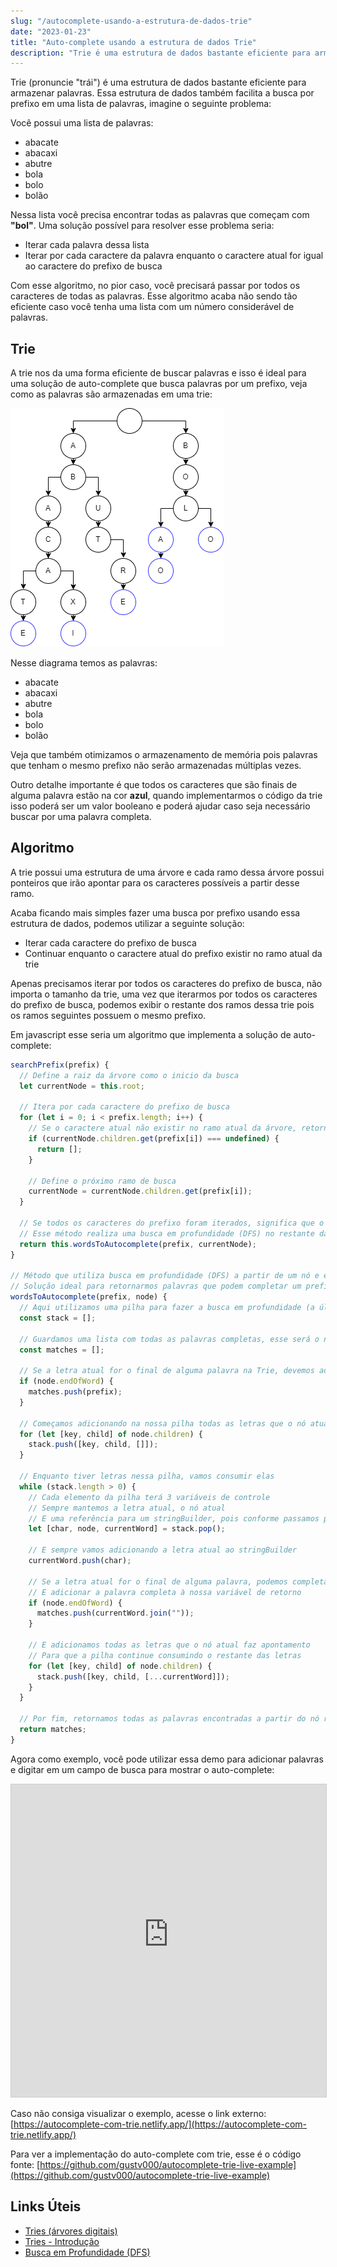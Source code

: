 ```yaml
---
slug: "/autocomplete-usando-a-estrutura-de-dados-trie"
date: "2023-01-23"
title: "Auto-complete usando a estrutura de dados Trie"
description: "Trie é uma estrutura de dados bastante eficiente para armazenar palavras e também facilita a busca por prefixo..."
---
```


Trie (pronuncie "trái") é uma estrutura de dados bastante eficiente para armazenar palavras. Essa estrutura de dados também facilita a busca por prefixo em uma lista de palavras, imagine o seguinte problema:

Você possui uma lista de palavras:
- abacate
- abacaxi
- abutre
- bola
- bolo
- bolão

Nessa lista você precisa encontrar todas as palavras que começam com **"bol"**. Uma solução possível para resolver esse problema seria:

- Iterar cada palavra dessa lista
- Iterar por cada caractere da palavra enquanto o caractere atual for igual ao caractere do prefixo de busca

Com esse algoritmo, no pior caso, você precisará passar por todos os caracteres de todas as palavras. Esse algoritmo acaba não sendo tão eficiente caso você tenha uma lista com um número considerável de palavras. 

## Trie

A trie nos da uma forma eficiente de buscar palavras e isso é ideal para uma solução de auto-complete que busca palavras por um prefixo, veja como as palavras são armazenadas em uma trie:

![Diagrama de uma Trie](../../images/trie.png)

Nesse diagrama temos as palavras:
- abacate
- abacaxi
- abutre
- bola
- bolo
- bolão


Veja que também otimizamos o armazenamento de memória pois palavras que tenham o mesmo prefixo não serão armazenadas múltiplas vezes.

Outro detalhe importante é que todos os caracteres que são finais de alguma palavra estão na cor **azul**, quando implementarmos o código da trie isso poderá ser um valor booleano e poderá ajudar caso seja necessário buscar por uma palavra completa.

## Algoritmo

A trie possui uma estrutura de uma árvore e cada ramo dessa árvore possui ponteiros que irão apontar para os caracteres possíveis a partir desse ramo.

Acaba ficando mais simples fazer uma busca por prefixo usando essa estrutura de dados, podemos utilizar a seguinte solução:

- Iterar cada caractere do prefixo de busca
- Continuar enquanto o caractere atual do prefixo existir no ramo atual da trie

Apenas precisamos iterar por todos os caracteres do prefixo de busca, não importa o tamanho da trie, uma vez que iterarmos por todos os caracteres do prefixo de busca, podemos exibir o restante dos ramos dessa trie pois os ramos seguintes possuem o mesmo prefixo.

Em javascript esse seria um algoritmo que implementa a solução de auto-complete:
```js
searchPrefix(prefix) {
  // Define a raiz da árvore como o inicio da busca
  let currentNode = this.root;

  // Itera por cada caractere do prefixo de busca
  for (let i = 0; i < prefix.length; i++) {
    // Se o caractere atual não existir no ramo atual da árvore, retorna uma lista vazia
    if (currentNode.children.get(prefix[i]) === undefined) {
      return [];
    }
    
    // Define o próximo ramo de busca
    currentNode = currentNode.children.get(prefix[i]);
  }

  // Se todos os caracteres do prefixo foram iterados, significa que o prefixo existe na Trie
  // Esse método realiza uma busca em profundidade (DFS) no restante da árvore para apresentar como auto-complete 
  return this.wordsToAutocomplete(prefix, currentNode);
}

// Método que utiliza busca em profundidade (DFS) a partir de um nó e exibe todas as palavras a partir desse nó 
// Solução ideal para retornarmos palavras que podem completar um prefixo
wordsToAutocomplete(prefix, node) {
  // Aqui utilizamos uma pilha para fazer a busca em profundidade (a última letra adicionada vai ser a próxima letra consumida)
  const stack = [];

  // Guardamos uma lista com todas as palavras completas, esse será o nosso retorno
  const matches = [];

  // Se a letra atual for o final de alguma palavra na Trie, devemos adicionar à nossa variável de retorno também
  if (node.endOfWord) {
    matches.push(prefix);
  }

  // Começamos adicionando na nossa pilha todas as letras que o nó atual faz apontamento
  for (let [key, child] of node.children) {
    stack.push([key, child, []]);
  }

  // Enquanto tiver letras nessa pilha, vamos consumir elas
  while (stack.length > 0) {
    // Cada elemento da pilha terá 3 variáveis de controle
    // Sempre mantemos a letra atual, o nó atual
    // E uma referência para um stringBuilder, pois conforme passamos pela pilha vamos construindo uma palavra com as letras encontradas
    let [char, node, currentWord] = stack.pop();

    // E sempre vamos adicionando a letra atual ao stringBuilder
    currentWord.push(char);

    // Se a letra atual for o final de alguma palavra, podemos completar o stringBuilder
    // E adicionar a palavra completa à nossa variável de retorno
    if (node.endOfWord) {
      matches.push(currentWord.join(""));
    }

    // E adicionamos todas as letras que o nó atual faz apontamento
    // Para que a pilha continue consumindo o restante das letras
    for (let [key, child] of node.children) {
      stack.push([key, child, [...currentWord]]);
    }
  }

  // Por fim, retornamos todas as palavras encontradas a partir do nó recebido
  return matches;
}
```

Agora como exemplo, você pode utilizar essa demo para adicionar palavras e digitar em um campo de busca para mostrar o auto-complete:

<iframe src="https://autocomplete-com-trie.netlify.app/" width="100%" height="500px" style="border: 1px solid #ccc;"></iframe>

Caso não consiga visualizar o exemplo, acesse o link externo: [https://autocomplete-com-trie.netlify.app/](https://autocomplete-com-trie.netlify.app/)

Para ver a implementação do auto-complete com trie, esse é o código fonte:
[https://github.com/gustv000/autocomplete-trie-live-example](https://github.com/gustv000/autocomplete-trie-live-example)

## Links Úteis
- [Tries (árvores digitais)](https://www.ime.usp.br/~pf/estruturas-de-dados/aulas/tries.html)
- [Tries - Introdução](https://www.geeksforgeeks.org/introduction-to-trie-data-structure-and-algorithm-tutorials/)
- [Busca em Profundidade (DFS)](https://www.ime.usp.br/~pf/algoritmos_para_grafos/aulas/dfs.html)
